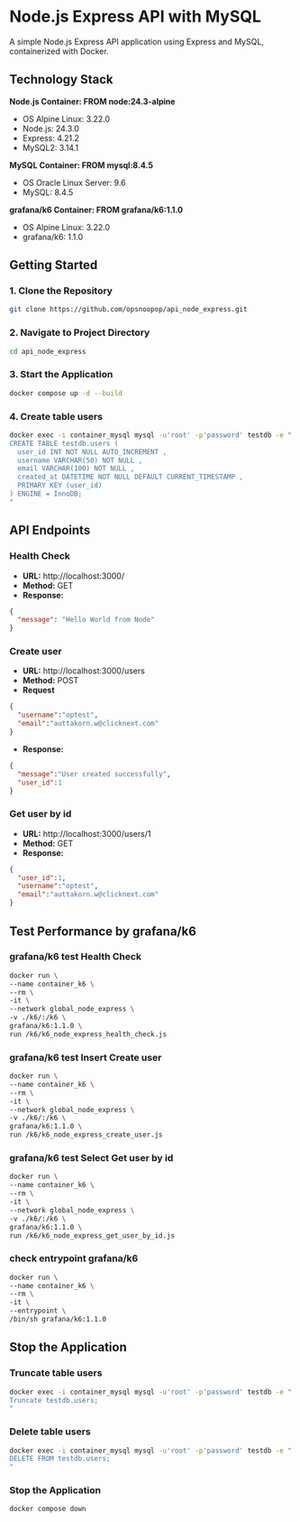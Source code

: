 # Node.js Express API with MySQL

A simple Node.js Express API application using Express and MySQL, containerized with Docker.


## Technology Stack

**Node.js Container: FROM node:24.3-alpine**
- OS Alpine Linux: 3.22.0
- Node.js: 24.3.0
- Express: 4.21.2
- MySQL2: 3.14.1

**MySQL Container: FROM mysql:8.4.5**
- OS Oracle Linux Server: 9.6
- MySQL: 8.4.5

**grafana/k6 Container: FROM grafana/k6:1.1.0**
- OS Alpine Linux: 3.22.0
- grafana/k6: 1.1.0


## Getting Started

### 1. Clone the Repository
```bash
git clone https://github.com/opsnoopop/api_node_express.git
```

### 2. Navigate to Project Directory
```bash
cd api_node_express
```

### 3. Start the Application
```bash
docker compose up -d --build
```

### 4. Create table users
```bash
docker exec -i container_mysql mysql -u'root' -p'password' testdb -e "
CREATE TABLE testdb.users (
  user_id INT NOT NULL AUTO_INCREMENT ,
  username VARCHAR(50) NOT NULL ,
  email VARCHAR(100) NOT NULL ,
  created_at DATETIME NOT NULL DEFAULT CURRENT_TIMESTAMP ,
  PRIMARY KEY (user_id)
) ENGINE = InnoDB;
"
```


## API Endpoints

### Health Check
- **URL:** http://localhost:3000/
- **Method:** GET
- **Response:**
```json
{
  "message": "Hello World from Node"
}
```

### Create user
- **URL:** http://localhost:3000/users
- **Method:** POST
- **Request**
```json
{
  "username":"optest",
  "email":"auttakorn.w@clicknext.com"
}
```
- **Response:**
```json
{
  "message":"User created successfully",
  "user_id":1
}
```

### Get user by id
- **URL:** http://localhost:3000/users/1
- **Method:** GET
- **Response:**
```json
{
  "user_id":1,
  "username":"optest",
  "email":"auttakorn.w@clicknext.com"
}
```


## Test Performance by grafana/k6

### grafana/k6 test Health Check
```bash
docker run \
--name container_k6 \
--rm \
-it \
--network global_node_express \
-v ./k6/:/k6 \
grafana/k6:1.1.0 \
run /k6/k6_node_express_health_check.js
```

### grafana/k6 test Insert Create user
```bash
docker run \
--name container_k6 \
--rm \
-it \
--network global_node_express \
-v ./k6/:/k6 \
grafana/k6:1.1.0 \
run /k6/k6_node_express_create_user.js

```

### grafana/k6 test Select Get user by id
```bash
docker run \
--name container_k6 \
--rm \
-it \
--network global_node_express \
-v ./k6/:/k6 \
grafana/k6:1.1.0 \
run /k6/k6_node_express_get_user_by_id.js
```

### check entrypoint grafana/k6
```bash
docker run \
--name container_k6 \
--rm \
-it \
--entrypoint \
/bin/sh grafana/k6:1.1.0
```


## Stop the Application

### Truncate table users
```bash
docker exec -i container_mysql mysql -u'root' -p'password' testdb -e "
Truncate testdb.users;
"
```

### Delete table users
```bash
docker exec -i container_mysql mysql -u'root' -p'password' testdb -e "
DELETE FROM testdb.users;
"
```

### Stop the Application
```bash
docker compose down
```